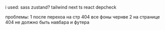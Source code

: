 i used:
sass
zustand?
tailwind
next
ts
react
depcheck

проблемы:
1 после перехоа на стр 404 все фоны чернве
2 на странице 404 не должно быть навбара и футера